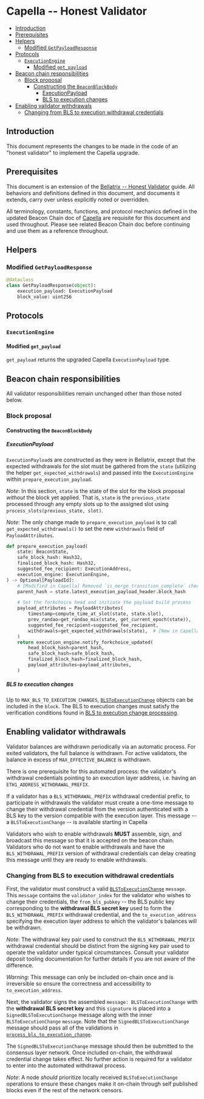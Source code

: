 # Capella -- Honest Validator

<!-- mdformat-toc start --slug=github --no-anchors --maxlevel=6 --minlevel=2 -->

- [Introduction](#introduction)
- [Prerequisites](#prerequisites)
- [Helpers](#helpers)
  - [Modified `GetPayloadResponse`](#modified-getpayloadresponse)
- [Protocols](#protocols)
  - [`ExecutionEngine`](#executionengine)
    - [Modified `get_payload`](#modified-get_payload)
- [Beacon chain responsibilities](#beacon-chain-responsibilities)
  - [Block proposal](#block-proposal)
    - [Constructing the `BeaconBlockBody`](#constructing-the-beaconblockbody)
      - [ExecutionPayload](#executionpayload)
      - [BLS to execution changes](#bls-to-execution-changes)
- [Enabling validator withdrawals](#enabling-validator-withdrawals)
  - [Changing from BLS to execution withdrawal credentials](#changing-from-bls-to-execution-withdrawal-credentials)

<!-- mdformat-toc end -->

## Introduction

This document represents the changes to be made in the code of an "honest
validator" to implement the Capella upgrade.

## Prerequisites

This document is an extension of the
[Bellatrix -- Honest Validator](../bellatrix/validator.md) guide. All behaviors
and definitions defined in this document, and documents it extends, carry over
unless explicitly noted or overridden.

All terminology, constants, functions, and protocol mechanics defined in the
updated Beacon Chain doc of [Capella](./beacon-chain.md) are requisite for this
document and used throughout. Please see related Beacon Chain doc before
continuing and use them as a reference throughout.

## Helpers

### Modified `GetPayloadResponse`

```python
@dataclass
class GetPayloadResponse(object):
    execution_payload: ExecutionPayload
    block_value: uint256
```

## Protocols

### `ExecutionEngine`

#### Modified `get_payload`

`get_payload` returns the upgraded Capella `ExecutionPayload` type.

## Beacon chain responsibilities

All validator responsibilities remain unchanged other than those noted below.

### Block proposal

#### Constructing the `BeaconBlockBody`

##### ExecutionPayload

`ExecutionPayload`s are constructed as they were in Bellatrix, except that the
expected withdrawals for the slot must be gathered from the `state` (utilizing
the helper `get_expected_withdrawals`) and passed into the `ExecutionEngine`
within `prepare_execution_payload`.

*Note*: In this section, `state` is the state of the slot for the block proposal
_without_ the block yet applied. That is, `state` is the `previous_state`
processed through any empty slots up to the assigned slot using
`process_slots(previous_state, slot)`.

*Note*: The only change made to `prepare_execution_payload` is to call
`get_expected_withdrawals()` to set the new `withdrawals` field of
`PayloadAttributes`.

```python
def prepare_execution_payload(
    state: BeaconState,
    safe_block_hash: Hash32,
    finalized_block_hash: Hash32,
    suggested_fee_recipient: ExecutionAddress,
    execution_engine: ExecutionEngine,
) -> Optional[PayloadId]:
    # [Modified in Capella] Removed `is_merge_transition_complete` check in Capella
    parent_hash = state.latest_execution_payload_header.block_hash

    # Set the forkchoice head and initiate the payload build process
    payload_attributes = PayloadAttributes(
        timestamp=compute_time_at_slot(state, state.slot),
        prev_randao=get_randao_mix(state, get_current_epoch(state)),
        suggested_fee_recipient=suggested_fee_recipient,
        withdrawals=get_expected_withdrawals(state),  # [New in Capella]
    )
    return execution_engine.notify_forkchoice_updated(
        head_block_hash=parent_hash,
        safe_block_hash=safe_block_hash,
        finalized_block_hash=finalized_block_hash,
        payload_attributes=payload_attributes,
    )
```

##### BLS to execution changes

Up to `MAX_BLS_TO_EXECUTION_CHANGES`,
[`BLSToExecutionChange`](./beacon-chain.md#blstoexecutionchange) objects can be
included in the `block`. The BLS to execution changes must satisfy the
verification conditions found in
[BLS to execution change processing](./beacon-chain.md#new-process_bls_to_execution_change).

## Enabling validator withdrawals

Validator balances are withdrawn periodically via an automatic process. For
exited validators, the full balance is withdrawn. For active validators, the
balance in excess of `MAX_EFFECTIVE_BALANCE` is withdrawn.

There is one prerequisite for this automated process: the validator's withdrawal
credentials pointing to an execution layer address, i.e. having an
`ETH1_ADDRESS_WITHDRAWAL_PREFIX`.

If a validator has a `BLS_WITHDRAWAL_PREFIX` withdrawal credential prefix, to
participate in withdrawals the validator must create a one-time message to
change their withdrawal credential from the version authenticated with a BLS key
to the version compatible with the execution layer. This message -- a
`BLSToExecutionChange` -- is available starting in Capella

Validators who wish to enable withdrawals **MUST** assemble, sign, and broadcast
this message so that it is accepted on the beacon chain. Validators who do not
want to enable withdrawals and have the `BLS_WITHDRAWAL_PREFIX` version of
withdrawal credentials can delay creating this message until they are ready to
enable withdrawals.

### Changing from BLS to execution withdrawal credentials

First, the validator must construct a valid
[`BLSToExecutionChange`](./beacon-chain.md#blstoexecutionchange) `message`. This
`message` contains the `validator_index` for the validator who wishes to change
their credentials, the `from_bls_pubkey` -- the BLS public key corresponding to
the **withdrawal BLS secret key** used to form the `BLS_WITHDRAWAL_PREFIX`
withdrawal credential, and the `to_execution_address` specifying the execution
layer address to which the validator's balances will be withdrawn.

*Note*: The withdrawal key pair used to construct the `BLS_WITHDRAWAL_PREFIX`
withdrawal credential should be distinct from the signing key pair used to
operate the validator under typical circumstances. Consult your validator
deposit tooling documentation for further details if you are not aware of the
difference.

*Warning*: This message can only be included on-chain once and is irreversible
so ensure the correctness and accessibility to `to_execution_address`.

Next, the validator signs the assembled `message: BLSToExecutionChange` with the
**withdrawal BLS secret key** and this `signature` is placed into a
`SignedBLSToExecutionChange` message along with the inner `BLSToExecutionChange`
`message`. Note that the `SignedBLSToExecutionChange` message should pass all of
the validations in
[`process_bls_to_execution_change`](./beacon-chain.md#new-process_bls_to_execution_change).

The `SignedBLSToExecutionChange` message should then be submitted to the
consensus layer network. Once included on-chain, the withdrawal credential
change takes effect. No further action is required for a validator to enter into
the automated withdrawal process.

*Note*: A node *should* prioritize locally received `BLSToExecutionChange`
operations to ensure these changes make it on-chain through self published
blocks even if the rest of the network censors.

